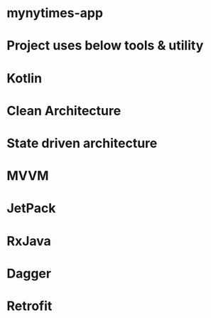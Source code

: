 # mynytimes-app
# Project uses below tools & utility
# Kotlin
# Clean Architecture
# State driven architecture 
# MVVM
# JetPack
# RxJava
# Dagger
# Retrofit
